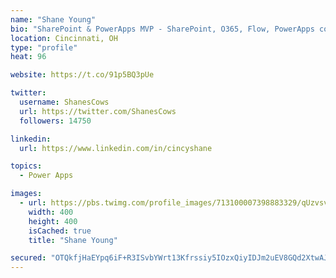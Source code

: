 ```yaml
---
name: "Shane Young"
bio: "SharePoint & PowerApps MVP - SharePoint, O365, Flow, PowerApps consulting? @PowerApps911 | Pure Snark? You found it."
location: Cincinnati, OH
type: "profile"
heat: 96

website: https://t.co/91p5BQ3pUe

twitter:
  username: ShanesCows
  url: https://twitter.com/ShanesCows
  followers: 14750

linkedin:
  url: https://www.linkedin.com/in/cincyshane

topics:
  - Power Apps

images:
  - url: https://pbs.twimg.com/profile_images/713100007398883329/qUzvsvQ3_400x400.jpg
    width: 400
    height: 400
    isCached: true
    title: "Shane Young"

secured: "OTQkfjHaEYpq6iF+R3ISvbYWrt13Kfrssiy5IOzxQiyIDJm2uEV8GQd2XtwAJh+pPMk1BT12DBweRLhbGETDFpjAx/8coeBNMTq5QvotVn1A0yd3UdDxSP3D2Uq0Sh3kqQt2DoP+BnFazkJZfqoh2UEyPA4wyuto5aqGhImN4yUFiji8A946HpuUE+Q6Rhj4pdypisc8QJaZw+2hkfUw8CBkozQzhjwHoenD62iA6RYfu2JnlPGkdk/Clz53/tSNQf6Nt5KQhglmY7QF3gtbYyLl58fB45C35Ok+UpfcMjlr8WiSNPRdRTs1hzV0jeoQ9ovtzg4uy066xOEp8Bj+qMHlw0Xm4ll5HnJNp8j8cOi13UUAHZjNxm8S+Y7MiVPl8QTcTdXfaf6o9mC4yoqHxtbXw7HjU9RpftoHCdqI2+A=;LW+ZKFxQYUI8G5TjVCFfow=="
---
```


